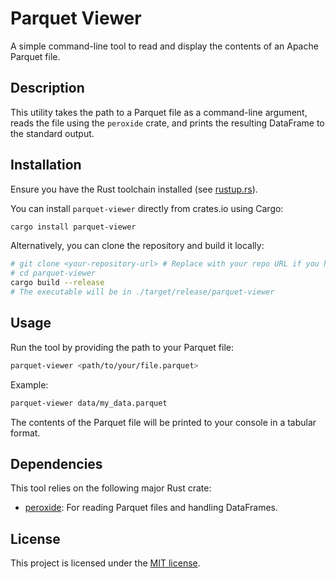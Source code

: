 # Parquet Viewer

A simple command-line tool to read and display the contents of an Apache Parquet file.

## Description

This utility takes the path to a Parquet file as a command-line argument, reads the file using the `peroxide` crate, and prints the resulting DataFrame to the standard output.

## Installation

Ensure you have the Rust toolchain installed (see [rustup.rs](https://rustup.rs/)).

You can install `parquet-viewer` directly from crates.io using Cargo:

```bash
cargo install parquet-viewer
```

Alternatively, you can clone the repository and build it locally:

```bash
# git clone <your-repository-url> # Replace with your repo URL if you have one
# cd parquet-viewer
cargo build --release
# The executable will be in ./target/release/parquet-viewer
```

## Usage

Run the tool by providing the path to your Parquet file:

```bash
parquet-viewer <path/to/your/file.parquet>
```

Example:

```bash
parquet-viewer data/my_data.parquet
```

The contents of the Parquet file will be printed to your console in a tabular format.

## Dependencies

This tool relies on the following major Rust crate:

* [peroxide](https://crates.io/crates/peroxide): For reading Parquet files and handling DataFrames.

## License

This project is licensed under the [MIT license](./LICENSE).
